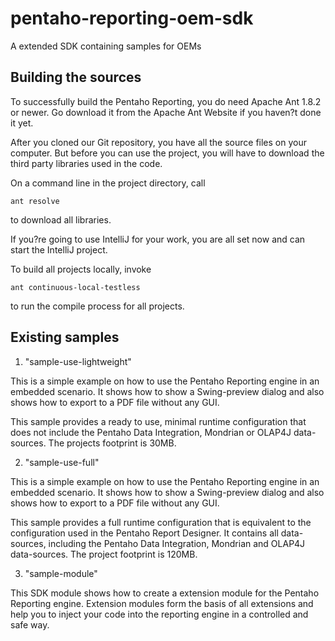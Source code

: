 pentaho-reporting-oem-sdk
=========================

A extended SDK containing samples for OEMs

Building the sources
--------------------

  To successfully build the Pentaho Reporting, you do need Apache Ant 1.8.2 or newer.
  Go download it from the Apache Ant Website if you haven?t done it yet.

  After you cloned our Git repository, you have all the source files on your
  computer. But before you can use the project, you will have to download the
  third party libraries used in the code.

  On a command line in the project directory, call

    ant resolve

  to download all libraries.

  If you?re going to use IntelliJ for your work, you are all set now and can
  start the IntelliJ project.

  To build all projects locally, invoke

    ant continuous-local-testless

  to run the compile process for all projects.


Existing samples
----------------

1. "sample-use-lightweight"

  This is a simple example on how to use the Pentaho Reporting engine
  in an embedded scenario. It shows how to show a Swing-preview dialog
  and also shows how to export to a PDF file without any GUI.

  This sample provides a ready to use, minimal runtime configuration
  that does not include the Pentaho Data Integration, Mondrian or OLAP4J
  data-sources. The projects footprint is 30MB.


2. "sample-use-full"

  This is a simple example on how to use the Pentaho Reporting engine
  in an embedded scenario. It shows how to show a Swing-preview dialog
  and also shows how to export to a PDF file without any GUI.

  This sample provides a full runtime configuration that is equivalent
  to the configuration used in the Pentaho Report Designer. It contains
  all data-sources, including the Pentaho Data Integration, Mondrian and
  OLAP4J data-sources. The project footprint is 120MB.


3. "sample-module"

  This SDK module shows how to create a extension module for the Pentaho
  Reporting engine. Extension modules form the basis of all extensions
  and help you to inject your code into the reporting engine in a controlled
  and safe way.


